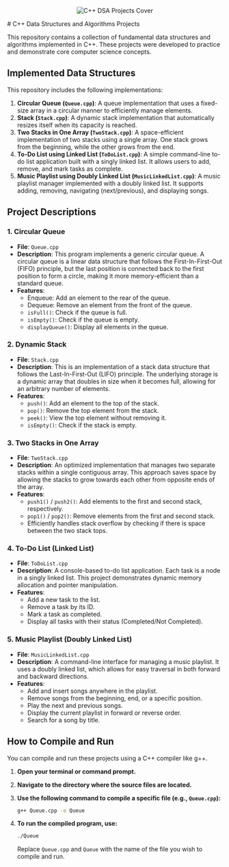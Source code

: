 <p align="center">
  <img src="[[GÖRSELİN_URL_ADRESİ]](https://github.com/KeremOzcn/DSA_Projects/blob/main/dsa.png)" alt="C++ DSA Projects Cover"/>
</p>
# C++ Data Structures and Algorithms Projects

This repository contains a collection of fundamental data structures and algorithms implemented in C++. These projects were developed to practice and demonstrate core computer science concepts.

## Implemented Data Structures

This repository includes the following implementations:

1.  **Circular Queue (`Queue.cpp`)**: A queue implementation that uses a fixed-size array in a circular manner to efficiently manage elements.
2.  **Stack (`Stack.cpp`)**: A dynamic stack implementation that automatically resizes itself when its capacity is reached.
3.  **Two Stacks in One Array (`TwoStack.cpp`)**: A space-efficient implementation of two stacks using a single array. One stack grows from the beginning, while the other grows from the end.
4.  **To-Do List using Linked List (`ToDoList.cpp`)**: A simple command-line to-do list application built with a singly linked list. It allows users to add, remove, and mark tasks as complete.
5.  **Music Playlist using Doubly Linked List (`MusicLinkedList.cpp`)**: A music playlist manager implemented with a doubly linked list. It supports adding, removing, navigating (next/previous), and displaying songs.

## Project Descriptions

### 1. Circular Queue

-   **File**: `Queue.cpp`
-   **Description**: This program implements a generic circular queue. A circular queue is a linear data structure that follows the First-In-First-Out (FIFO) principle, but the last position is connected back to the first position to form a circle, making it more memory-efficient than a standard queue.
-   **Features**:
    -   Enqueue: Add an element to the rear of the queue.
    -   Dequeue: Remove an element from the front of the queue.
    -   `isFull()`: Check if the queue is full.
    -   `isEmpty()`: Check if the queue is empty.
    -   `displayQueue()`: Display all elements in the queue.

### 2. Dynamic Stack

-   **File**: `Stack.cpp`
-   **Description**: This is an implementation of a stack data structure that follows the Last-In-First-Out (LIFO) principle. The underlying storage is a dynamic array that doubles in size when it becomes full, allowing for an arbitrary number of elements.
-   **Features**:
    -   `push()`: Add an element to the top of the stack.
    -   `pop()`: Remove the top element from the stack.
    -   `peek()`: View the top element without removing it.
    -   `isEmpty()`: Check if the stack is empty.

### 3. Two Stacks in One Array

-   **File**: `TwoStack.cpp`
-   **Description**: An optimized implementation that manages two separate stacks within a single contiguous array. This approach saves space by allowing the stacks to grow towards each other from opposite ends of the array.
-   **Features**:
    -   `push1()` / `push2()`: Add elements to the first and second stack, respectively.
    -   `pop1()` / `pop2()`: Remove elements from the first and second stack.
    -   Efficiently handles stack overflow by checking if there is space between the two stack tops.

### 4. To-Do List (Linked List)

-   **File**: `ToDoList.cpp`
-   **Description**: A console-based to-do list application. Each task is a node in a singly linked list. This project demonstrates dynamic memory allocation and pointer manipulation.
-   **Features**:
    -   Add a new task to the list.
    -   Remove a task by its ID.
    -   Mark a task as completed.
    -   Display all tasks with their status (Completed/Not Completed).

### 5. Music Playlist (Doubly Linked List)

-   **File**: `MusicLinkedList.cpp`
-   **Description**: A command-line interface for managing a music playlist. It uses a doubly linked list, which allows for easy traversal in both forward and backward directions.
-   **Features**:
    -   Add and insert songs anywhere in the playlist.
    -   Remove songs from the beginning, end, or a specific position.
    -   Play the next and previous songs.
    -   Display the current playlist in forward or reverse order.
    -   Search for a song by title.

## How to Compile and Run

You can compile and run these projects using a C++ compiler like g++.

1.  **Open your terminal or command prompt.**
2.  **Navigate to the directory where the source files are located.**
3.  **Use the following command to compile a specific file (e.g., `Queue.cpp`):**

    ```bash
    g++ Queue.cpp -o Queue
    ```

4.  **To run the compiled program, use:**

    ```bash
    ./Queue
    ```

    Replace `Queue.cpp` and `Queue` with the name of the file you wish to compile and run.
